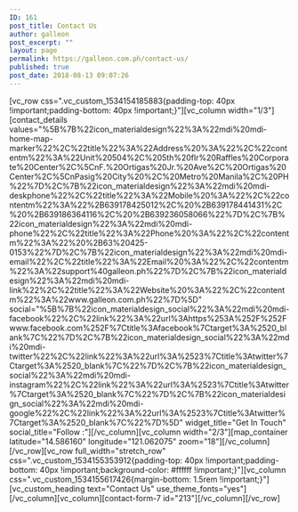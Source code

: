 ```yaml
---
ID: 161
post_title: Contact Us
author: galleon
post_excerpt: ""
layout: page
permalink: https://galleon.com.ph/contact-us/
published: true
post_date: 2018-08-13 09:07:26
---
```

[vc_row css=".vc_custom_1534154185883{padding-top: 40px !important;padding-bottom: 40px !important;}"][vc_column width="1/3"][contact_details values="%5B%7B%22icon_materialdesign%22%3A%22mdi%20mdi-home-map-marker%22%2C%22title%22%3A%22Address%20%3A%22%2C%22contentm%22%3A%22Unit%20504%2C%205th%20flr%20Raffles%20Corporate%20Center%2C%5CnF.%20Ortigas%20Jr.%20Ave%2C%20Ortigas%20Center%2C%5CnPasig%20City%20%2C%20Metro%20Manila%2C%20PH%22%7D%2C%7B%22icon_materialdesign%22%3A%22mdi%20mdi-deskphone%22%2C%22title%22%3A%22Mobile%20%3A%22%2C%22contentm%22%3A%22%2B639178425012%2C%20%2B639178441431%2C%20%2B639186364116%2C%20%2B639236058066%22%7D%2C%7B%22icon_materialdesign%22%3A%22mdi%20mdi-phone%22%2C%22title%22%3A%22Phone%20%3A%22%2C%22contentm%22%3A%22%20%2B63%20425-0153%22%7D%2C%7B%22icon_materialdesign%22%3A%22mdi%20mdi-email%22%2C%22title%22%3A%22Email%20%3A%22%2C%22contentm%22%3A%22support%40galleon.ph%22%7D%2C%7B%22icon_materialdesign%22%3A%22mdi%20mdi-link%22%2C%22title%22%3A%22Website%20%3A%22%2C%22contentm%22%3A%22www.galleon.com.ph%22%7D%5D" social="%5B%7B%22icon_materialdesign_social%22%3A%22mdi%20mdi-facebook%22%2C%22link%22%3A%22url%3Ahttps%253A%252F%252Fwww.facebook.com%252F%7Ctitle%3Afacebook%7Ctarget%3A%2520_blank%7C%22%7D%2C%7B%22icon_materialdesign_social%22%3A%22mdi%20mdi-twitter%22%2C%22link%22%3A%22url%3A%2523%7Ctitle%3Atwitter%7Ctarget%3A%2520_blank%7C%22%7D%2C%7B%22icon_materialdesign_social%22%3A%22mdi%20mdi-instagram%22%2C%22link%22%3A%22url%3A%2523%7Ctitle%3Atwitter%7Ctarget%3A%2520_blank%7C%22%7D%2C%7B%22icon_materialdesign_social%22%3A%22mdi%20mdi-google%22%2C%22link%22%3A%22url%3A%2523%7Ctitle%3Atwitter%7Ctarget%3A%2520_blank%7C%22%7D%5D" widget_title="Get In Touch" social_title="Follow :"][/vc_column][vc_column width="2/3"][map_container latitude="14.586160" longitude="121.062075" zoom="18"][/vc_column][/vc_row][vc_row full_width="stretch_row" css=".vc_custom_1534155353912{padding-top: 40px !important;padding-bottom: 40px !important;background-color: #ffffff !important;}"][vc_column css=".vc_custom_1534155617426{margin-bottom: 1.5rem !important;}"][vc_custom_heading text="Contact Us" use_theme_fonts="yes"][/vc_column][vc_column][contact-form-7 id="213"][/vc_column][/vc_row]